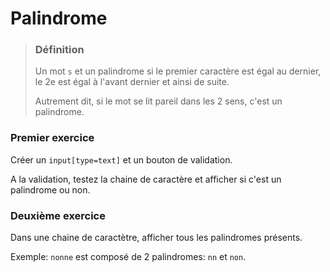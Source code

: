 # Palindrome

> ### Définition
> Un mot `s` et un palindrome si le premier caractère est égal au dernier, le 2e est égal à l'avant dernier
> et ainsi de suite.
> 
> Autrement dit, si le mot se lit pareil dans les 2 sens, c'est un palindrome.


### Premier exercice

Créer un `input[type=text]` et un bouton de validation.

A la validation, testez la chaine de caractère et afficher si c'est un palindrome ou non.


### Deuxième exercice

Dans une chaine de caractètre, afficher tous les palindromes présents.

Exemple: `nonne` est composé de 2 palindromes: `nn` et `non`.